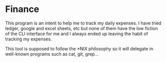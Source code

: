 # Finance

This program is an intent to help me to track my daily expenses. I have tried ledger, google and excel sheets, etc
but none of them have the low fiction of the CLI interface for me and I always ended up leaving the habit of tracking
my expenses.

This tool is supposed to follow the \*NIX philosophy so it will delegate in well-known programs such as cat, git, grep...
